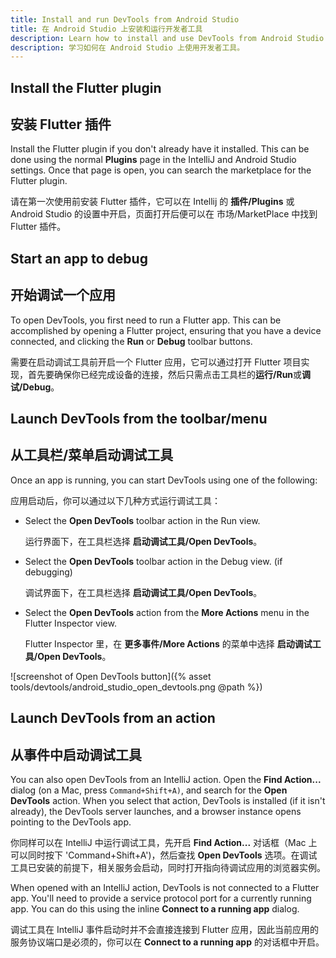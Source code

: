 ```yaml
---
title: Install and run DevTools from Android Studio
title: 在 Android Studio 上安装和运行开发者工具
description: Learn how to install and use DevTools from Android Studio.
description: 学习如何在 Android Studio 上使用开发者工具。
---
```


## Install the Flutter plugin

## 安装 Flutter 插件

Install the Flutter plugin if you don't already have it installed.
This can be done using the normal **Plugins** page in the IntelliJ
and Android Studio settings. Once that page is open,
you can search the marketplace for the Flutter plugin.

请在第一次使用前安装 Flutter 插件，它可以在 Intellij 的 **插件/Plugins** 或 Android Studio 的设置中开启，页面打开后便可以在 市场/MarketPlace 中找到 Flutter 插件。

## Start an app to debug

## 开始调试一个应用

To open DevTools, you first need to run a Flutter app. 
This can be accomplished by opening a Flutter project,
ensuring that you have a device connected,
and clicking the **Run** or **Debug** toolbar buttons.

需要在启动调试工具前开启一个 Flutter 应用，它可以通过打开 Flutter 项目实现，首先要确保你已经完成设备的连接，然后只需点击工具栏的**运行/Run**或**调试/Debug**。

## Launch DevTools from the toolbar/menu

## 从工具栏/菜单启动调试工具

Once an app is running,
you can start DevTools using one of the following:

应用启动后，你可以通过以下几种方式运行调试工具：

* Select the **Open DevTools** toolbar action in the Run view.

  运行界面下，在工具栏选择 **启动调试工具/Open DevTools**。
  
* Select the **Open DevTools** toolbar action in the Debug view.
  (if debugging)
  
  调试界面下，在工具栏选择 **启动调试工具/Open DevTools**。
  
* Select the **Open DevTools** action from the **More Actions** menu in the Flutter Inspector view.

  Flutter Inspector 里，在 **更多事件/More Actions** 的菜单中选择 **启动调试工具/Open DevTools**。
  
![screenshot of Open DevTools button]({% asset tools/devtools/android_studio_open_devtools.png @path %})

## Launch DevTools from an action

## 从事件中启动调试工具

You can also open DevTools from an IntelliJ action.
Open the **Find Action...** dialog
(on a Mac, press `Command+Shift+A)`, and search for the
**Open DevTools** action. When you select that action,
DevTools is installed (if it isn't already), the DevTools server
launches, and a browser instance opens pointing to the DevTools app.

你同样可以在 IntelliJ 中运行调试工具，先开启 **Find Action...** 对话框（Mac 上可以同时按下 'Command+Shift+A')，然后查找 **Open DevTools** 选项。在调试工具已安装的前提下，相关服务会启动，同时打开指向待调试应用的浏览器实例。

When opened with an IntelliJ action, DevTools is not connected
to a Flutter app. You'll need to provide a service protocol port
for a currently running app. You can do this using the inline
**Connect to a running app** dialog.

调试工具在 IntelliJ 事件启动时并不会直接连接到 Flutter 应用，因此当前应用的服务协议端口是必须的，你可以在 **Connect to a running app** 的对话框中开启。
